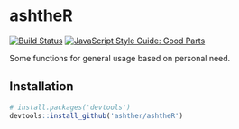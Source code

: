 # ashtheR
[![Build Status](https://travis-ci.org/ashther/ashtheR.svg?branch=master)](https://travis-ci.org/ashther/ashtheR) [![JavaScript Style Guide: Good Parts](https://img.shields.io/badge/code%20style-goodparts-brightgreen.svg?style=flat)](https://github.com/dwyl/goodparts "JavaScript The Good Parts")

Some functions for general usage based on personal need.

## Installation
```r
# install.packages('devtools')
devtools::install_github('ashther/ashtheR')
```

